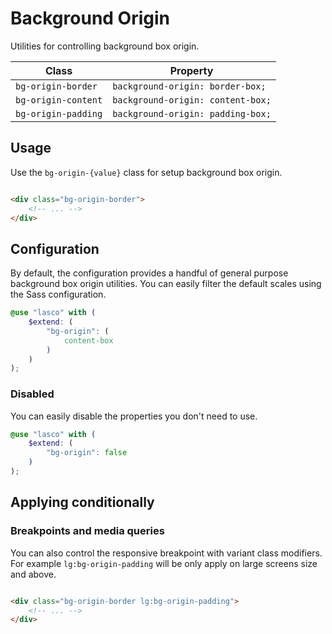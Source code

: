 # Background Origin

Utilities for controlling background box origin.

| Class               | Property                          |
|---------------------|-----------------------------------|
| `bg-origin-border`  | `background-origin: border-box;`  |
| `bg-origin-content` | `background-origin: content-box;` |
| `bg-origin-padding` | `background-origin: padding-box;` |  

## Usage

Use the `bg-origin-{value}` class for setup background box origin.

```html

<div class="bg-origin-border">
    <!-- ... -->
</div>
```

## Configuration

By default, the configuration provides a handful of general purpose background box origin utilities. You can easily
filter the default scales using the Sass configuration.

```scss
@use "lasco" with (
    $extend: (
        "bg-origin": (
            content-box
        )
    )
);
```

### Disabled

You can easily disable the properties you don't need to use.

```scss
@use "lasco" with (
    $extend: (
        "bg-origin": false
    )
);
```

## Applying conditionally

### Breakpoints and media queries

You can also control the responsive breakpoint with variant class modifiers. For example `lg:bg-origin-padding` will be
only apply on large screens size and above.

```html

<div class="bg-origin-border lg:bg-origin-padding">
    <!-- ... -->
</div>
```
